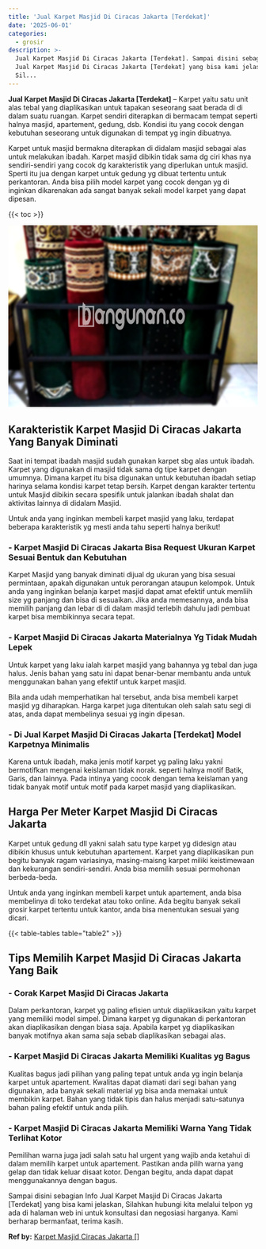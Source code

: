 ```yaml
---
title: 'Jual Karpet Masjid Di Ciracas Jakarta [Terdekat]'
date: '2025-06-01'
categories:
  - grosir
description: >-
  Jual Karpet Masjid Di Ciracas Jakarta [Terdekat]. Sampai disini sebagian Info
  Jual Karpet Masjid Di Ciracas Jakarta [Terdekat] yang bisa kami jelaskan,
  Sil...
---
```


**Jual Karpet Masjid Di Ciracas Jakarta \[Terdekat\]** – Karpet yaitu satu unit alas tebal yang diaplikasikan untuk tapakan seseorang saat berada di di dalam suatu ruangan. Karpet sendiri diterapkan di bermacam tempat seperti halnya masjid, apartement, gedung, dsb. Kondisi itu yang cocok dengan kebutuhan seseorang untuk digunakan di tempat yg ingin dibuatnya.

Karpet untuk masjid bermakna diterapkan di didalam masjid sebagai alas untuk melakukan ibadah. Karpet masjid dibikin tidak sama dg ciri khas nya sendiri-sendiri yang cocok dg karakteristik yang diperlukan untuk masjid. Sperti itu jua dengan karpet untuk gedung yg dibuat tertentu untuk perkantoran. Anda bisa pilih model karpet yang cocok dengan yg di inginkan dikarenakan ada sangat banyak sekali model karpet yang dapat dipesan.

{{< toc >}}

![Jual Karpet Masjid Di Ciracas Jakarta [Terdekat]](/images/grosir-karpet-murah-38.png)

## Karakteristik Karpet Masjid Di Ciracas Jakarta Yang Banyak Diminati

Saat ini tempat ibadah masjid sudah gunakan karpet sbg alas untuk ibadah. Karpet yang digunakan di masjid tidak sama dg tipe karpet dengan umumnya. Dimana karpet itu bisa digunakan untuk kebutuhan ibadah setiap harinya selama kondisi karpet tetap bersih. Karpet dengan karakter tertentu untuk Masjid dibikin secara spesifik untuk jalankan ibadah shalat dan aktivitas lainnya di didalam Masjid.

Untuk anda yang inginkan membeli karpet masjid yang laku, terdapat beberapa karakteristik yg mesti anda tahu seperti halnya berikut!

### \- Karpet Masjid Di Ciracas Jakarta Bisa Request Ukuran Karpet Sesuai Bentuk dan Kebutuhan

Karpet Masjid yang banyak diminati dijual dg ukuran yang bisa sesuai permintaan, apakah digunakan untuk perorangan ataupun kelompok. Untuk anda yang inginkan belanja karpet masjid dapat amat efektif untuk memliih size yg panjang dan bisa di sesuaikan. Jika anda memesannya, anda bisa memilih panjang dan lebar di di dalam masjid terlebih dahulu jadi pembuat karpet bisa membikinnya secara tepat.

### \- Karpet Masjid Di Ciracas Jakarta Materialnya Yg Tidak Mudah Lepek

Untuk karpet yang laku ialah karpet masjid yang bahannya yg tebal dan juga halus. Jenis bahan yang satu ini dapat benar-benar membantu anda untuk menggunakan bahan yang efektif untuk karpet masjid.

Bila anda udah memperhatikan hal tersebut, anda bisa membeli karpet masjid yg diharapkan. Harga karpet juga ditentukan oleh salah satu segi di atas, anda dapat membelinya sesuai yg ingin dipesan.

### \- Di Jual Karpet Masjid Di Ciracas Jakarta \[Terdekat\] Model Karpetnya Minimalis

Karena untuk ibadah, maka jenis motif karpet yg paling laku yakni bermotifkan mengenai keislaman tidak norak. seperti halnya motif Batik, Garis, dan lainnya. Pada intinya yang cocok dengan tema keislaman yang tidak banyak motif untuk motif pada karpet masjid yang diaplikasikan.

## Harga Per Meter Karpet Masjid Di Ciracas Jakarta

Karpet untuk gedung dll yakni salah satu type karpet yg didesign atau dibikin khusus untuk kebutuhan apartement. Karpet yang diaplikasikan pun begitu banyak ragam variasinya, masing-maisng karpet miliki keistimewaan dan kekurangan sendiri-sendiri. Anda bisa memilih sesuai permohonan berbeda-beda.

Untuk anda yang inginkan membeli karpet untuk apartement, anda bisa membelinya di toko terdekat atau toko online. Ada begitu banyak sekali grosir karpet tertentu untuk kantor, anda bisa menentukan sesuai yang dicari.

{{< table-tables table="table2" >}}

## Tips Memilih Karpet Masjid Di Ciracas Jakarta Yang Baik

### \- Corak Karpet Masjid Di Ciracas Jakarta

Dalam perkantoran, karpet yg paling efisien untuk diaplikasikan yaitu karpet yang memiliki model simpel. Dimana karpet yg digunakan di perkantoran akan diaplikasikan dengan biasa saja. Apabila karpet yg diaplikasikan banyak motifnya akan sama saja sebab diaplikasikan sebagai alas.

### \- Karpet Masjid Di Ciracas Jakarta Memiliki Kualitas yg Bagus

Kualitas bagus jadi pilihan yang paling tepat untuk anda yg ingin belanja karpet untuk apartement. Kwalitas dapat diamati dari segi bahan yang digunakan, ada banyak sekali material yg bisa anda memakai untuk membikin karpet. Bahan yang tidak tipis dan halus menjadi satu-satunya bahan paling efektif untuk anda pilih.

### \- Karpet Masjid Di Ciracas Jakarta Memiliki Warna Yang Tidak Terlihat Kotor

Pemilihan warna juga jadi salah satu hal urgent yang wajib anda ketahui di dalam memilih karpet untuk apartement. Pastikan anda pilih warna yang gelap dan tidak keluar disaat kotor. Dengan begitu, anda dapat dapat menggunakannya dengan bagus.

Sampai disini sebagian Info Jual Karpet Masjid Di Ciracas Jakarta \[Terdekat\] yang bisa kami jelaskan, Silahkan hubungi kita melalui telpon yg ada di halaman web ini untuk konsultasi dan negosiasi harganya. Kami berharap bermanfaat, terima kasih.

**Ref by:**  [Karpet Masjid Ciracas Jakarta []](https://id.wikipedia.org/wiki/Karpet)
